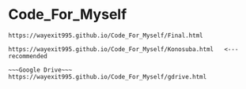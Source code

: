 # Code_For_Myself
~~~Anime~~~
https://wayexit995.github.io/Code_For_Myself/Final.html

https://wayexit995.github.io/Code_For_Myself/Konosuba.html   <--- recommended

~~~Google Drive~~~
https://wayexit995.github.io/Code_For_Myself/gdrive.html
